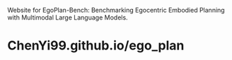Website for EgoPlan-Bench: Benchmarking Egocentric Embodied Planning with Multimodal Large Language Models.

# ChenYi99.github.io/ego_plan